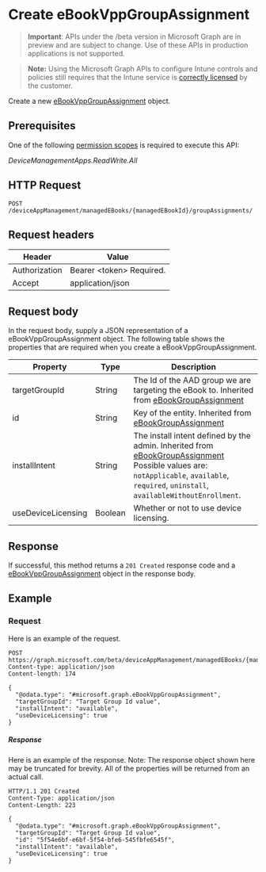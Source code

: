 ﻿# Create eBookVppGroupAssignment

> **Important**: APIs under the /beta version in Microsoft Graph are in preview and are subject to change. Use of these APIs in production applications is not supported.

> **Note:** Using the Microsoft Graph APIs to configure Intune controls and policies still requires that the Intune service is [correctly licensed](https://go.microsoft.com/fwlink/?linkid=839381) by the customer.

Create a new [eBookVppGroupAssignment](../resources/intune_books_ebookvppgroupassignment.md) object.
## Prerequisites
One of the following [permission scopes](https://developer.microsoft.com/en-us/graph/docs/authorization/permission_scopes) is required to execute this API:

*DeviceManagementApps.ReadWrite.All*
## HTTP Request
<!-- {
  "blockType": "ignored"
}
-->
```http
POST /deviceAppManagement/managedEBooks/{managedEBookId}/groupAssignments/
```

## Request headers
|Header|Value|
|---|---|
|Authorization|Bearer &lt;token&gt; Required.|
|Accept|application/json|

## Request body
In the request body, supply a JSON representation of a eBookVppGroupAssignment object.
The following table shows the properties that are required when you create a eBookVppGroupAssignment.

|Property|Type|Description|
|---|---|---|
|targetGroupId|String|The Id of the AAD group we are targeting the eBook to. Inherited from [eBookGroupAssignment](../resources/intune_books_ebookgroupassignment.md)|
|id|String|Key of the entity. Inherited from [eBookGroupAssignment](../resources/intune_books_ebookgroupassignment.md)|
|installIntent|String|The install intent defined by the admin. Inherited from [eBookGroupAssignment](../resources/intune_books_ebookgroupassignment.md) Possible values are: `notApplicable`, `available`, `required`, `uninstall`, `availableWithoutEnrollment`.|
|useDeviceLicensing|Boolean|Whether or not to use device licensing.|



## Response
If successful, this method returns a `201 Created` response code and a [eBookVppGroupAssignment](../resources/intune_books_ebookvppgroupassignment.md) object in the response body.

## Example
### Request
Here is an example of the request.
```http
POST https://graph.microsoft.com/beta/deviceAppManagement/managedEBooks/{managedEBookId}/groupAssignments/
Content-type: application/json
Content-length: 174

{
  "@odata.type": "#microsoft.graph.eBookVppGroupAssignment",
  "targetGroupId": "Target Group Id value",
  "installIntent": "available",
  "useDeviceLicensing": true
}
```

##### Response

Here is an example of the response. Note: The response object shown here may be truncated for brevity. All of the properties will be returned from an actual call.
```http
HTTP/1.1 201 Created
Content-Type: application/json
Content-Length: 223

{
  "@odata.type": "#microsoft.graph.eBookVppGroupAssignment",
  "targetGroupId": "Target Group Id value",
  "id": "5f54e6bf-e6bf-5f54-bfe6-545fbfe6545f",
  "installIntent": "available",
  "useDeviceLicensing": true
}
```



